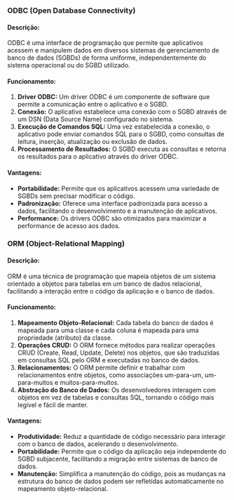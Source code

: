 ### ODBC (Open Database Connectivity)

#### Descrição:
ODBC é uma interface de programação que permite que aplicativos acessem e manipulem dados em diversos sistemas de gerenciamento de banco de dados (SGBDs) de forma uniforme, independentemente do sistema operacional ou do SGBD utilizado.

#### Funcionamento:
1. **Driver ODBC:** Um driver ODBC é um componente de software que permite a comunicação entre o aplicativo e o SGBD.
2. **Conexão:** O aplicativo estabelece uma conexão com o SGBD através de um DSN (Data Source Name) configurado no sistema.
3. **Execução de Comandos SQL:** Uma vez estabelecida a conexão, o aplicativo pode enviar comandos SQL para o SGBD, como consultas de leitura, inserção, atualização ou exclusão de dados.
4. **Processamento de Resultados:** O SGBD executa as consultas e retorna os resultados para o aplicativo através do driver ODBC.

#### Vantagens:
- **Portabilidade:** Permite que os aplicativos acessem uma variedade de SGBDs sem precisar modificar o código.
- **Padronização:** Oferece uma interface padronizada para acesso a dados, facilitando o desenvolvimento e a manutenção de aplicativos.
- **Performance:** Os drivers ODBC são otimizados para maximizar a performance de acesso aos dados.

### ORM (Object-Relational Mapping)

#### Descrição:
ORM é uma técnica de programação que mapeia objetos de um sistema orientado a objetos para tabelas em um banco de dados relacional, facilitando a interação entre o código da aplicação e o banco de dados.

#### Funcionamento:
1. **Mapeamento Objeto-Relacional:** Cada tabela do banco de dados é mapeada para uma classe e cada coluna é mapeada para uma propriedade (atributo) da classe.
2. **Operações CRUD:** O ORM fornece métodos para realizar operações CRUD (Create, Read, Update, Delete) nos objetos, que são traduzidas em consultas SQL pelo ORM e executadas no banco de dados.
3. **Relacionamentos:** O ORM permite definir e trabalhar com relacionamentos entre objetos, como associações um-para-um, um-para-muitos e muitos-para-muitos.
4. **Abstração do Banco de Dados:** Os desenvolvedores interagem com objetos em vez de tabelas e consultas SQL, tornando o código mais legível e fácil de manter.

#### Vantagens:
- **Produtividade:** Reduz a quantidade de código necessário para interagir com o banco de dados, acelerando o desenvolvimento.
- **Portabilidade:** Permite que o código da aplicação seja independente do SGBD subjacente, facilitando a migração entre sistemas de banco de dados.
- **Manutenção:** Simplifica a manutenção do código, pois as mudanças na estrutura do banco de dados podem ser refletidas automaticamente no mapeamento objeto-relacional.
